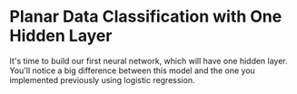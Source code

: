 # Planar Data Classification with One Hidden Layer
 It's time to build our first neural network, which will have one hidden layer. You'll notice a big difference between this model and the one you implemented previously using logistic regression.  
